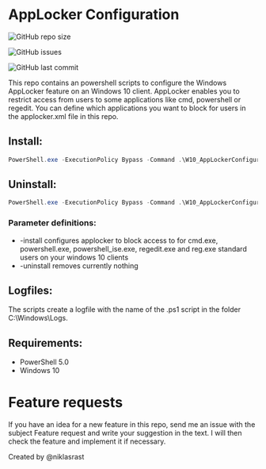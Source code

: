 # AppLocker Configuration

![GitHub repo size](https://img.shields.io/github/repo-size/niklasrast/Windows-10-AppLocker-Configurator)

![GitHub issues](https://img.shields.io/github/issues-raw/niklasrast/Windows-10-AppLocker-Configurator)

![GitHub last commit](https://img.shields.io/github/last-commit/niklasrast/Windows-10-AppLocker-Configurator)

This repo contains an powershell scripts to configure the Windows AppLocker feature on an Windows 10 client. AppLocker enables you to restrict access from users to some applications like cmd, powershell or regedit. You can define which applications you want to block for users in the applocker.xml file in this repo.

## Install:
```powershell
PowerShell.exe -ExecutionPolicy Bypass -Command .\W10_AppLockerConfigurator.ps1 -install
```

## Uninstall:
```powershell
PowerShell.exe -ExecutionPolicy Bypass -Command .\W10_AppLockerConfigurator.ps1 -uninstall
```

### Parameter definitions:
- -install configures applocker to block access to for cmd.exe, powershell.exe, powershell_ise.exe, regedit.exe and reg.exe standard users on your windows 10 clients
- -uninstall removes currently nothing
 
## Logfiles:
The scripts create a logfile with the name of the .ps1 script in the folder C:\Windows\Logs.

## Requirements:
- PowerShell 5.0
- Windows 10

# Feature requests
If you have an idea for a new feature in this repo, send me an issue with the subject Feature request and write your suggestion in the text. I will then check the feature and implement it if necessary.

Created by @niklasrast 